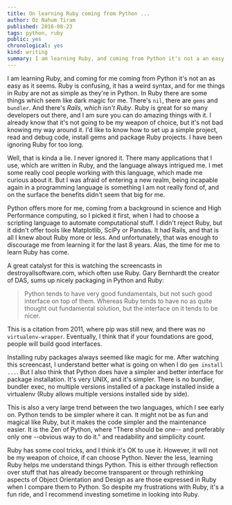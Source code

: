 ```yaml
---
title: On learning Ruby coming from Python ...
author: Oz Nahum Tiram
published: 2016-08-23
tags: python, ruby
public: yes
chronological: yes
kind: writing
summary: I am learning Ruby, and coming from Python it's not a an easy thing. Ruby is confusing, it has a weird syntax, and things are not really simple as in Python. There is still tons of stuff which seem like dark magic. There's `nil`, there are `gems` and `bundler`. And there is _Rails, which isn't Ruby_. Ruby is good for so many people out there, and I am sure you can do amazing things in it. I already know it's never going to be my weapon of choice, but it's not bad knowing my way around it. I'd like to know how to set up a simple project, read and debug code, install gems and package ruby projects. I have been ignoring Ruby for too long.
---
```


I am learning Ruby, and coming for me coming from Python it's not an as easy as it seems.
Ruby is confusing, it has a weird syntax, and for me things in Ruby are not as simple as they're in Python.
In Ruby there are some things which seem like dark magic for me. There's `nil`, there are `gems`
and `bundler`. And there's _Rails, which isn't Ruby_.
Ruby is great for so many developers out there, and I am sure you can do amazing things
with it. I already know that it's not going to be my weapon of choice, but it's not
bad knowing my way around it. I'd like to know how to set up a simple project,
read and debug code, install gems and package Ruby projects. I have been ignoring Ruby for too long.

Well, that is kinda a lie. I never ignored it. There many applications that I use, which
are written in Ruby, and the language always intrigued me. I met some really cool people
working with this language, which made me curious about it. But I was afraid of
entering a new realm, being incapable again in a programming language is something
I am not really fond of, and on the surface the benefits didn't seem that big for me.

Python offers more for me, coming from a background in science and High Performance computing,
so I picked it first, when I had to choose a scripting language to automate
computational stuff. I didn't reject Ruby, but it didn't offer tools like Matplotlib,
SciPy or Pandas. It had Rails, and that is all I knew about Ruby more or less.
And unfortunately, that was enough to discourage me from learning it for the last
8 years. Alas, the time for me to learn Ruby has come.

A great catalyst for this is watching the screencasts in destroyallsoftware.com,
which often use Ruby. Gary Bernhardt the creator of DAS, sums up nicely packaging in Python and Ruby:

 > Python tends to have very good fundamentals, but not such good interface on 
 > top of them. Whereas Ruby tends to have no as quite thought out fundamental 
 > solution, but the interface on it tends to be nicer.

This is a citation from 2011, where pip was still new, and there was no `virtualenv-wrapper`.
Eventually, I think that if your foundations are good, people will build good interfaces.

Installing ruby packages always seemed like magic for me.
After watching this screencast, I understand better what is going on when I do
`gem install ...`. But I also think that Python does have a simpler and better 
interface for package installation. It's very UNIX, and it's simpler. There is 
no bundler, bundler exec, no multiple versions installed of a package installed
inside a virtualenv (Ruby allows multiple versions installed side by side).

This is also a very large trend between the two languages, which I see early on.
Python tends to be simpler where it can. It might not be as fun and magical like Ruby, but it makes the code simpler and the maintenance easier. It is the Zen of Python,
where "There should be one-- and preferably only one --obvious way to do it." and
readability and simplicity count.

Ruby has some cool tricks, and I think it's OK to use it. However, it will not be my
weapon of choice, if can choose Python. Never the less, learning Ruby helps me 
understand things Python. This is either through reflection over stuff that has
already become transparent or through rethinking aspects of Object Orientation 
and Design as are those expressed in Ruby when I compare them to Python. So despite
my frustrations with Ruby, it's a fun ride, and I recommend investing sometime in
looking into Ruby.
